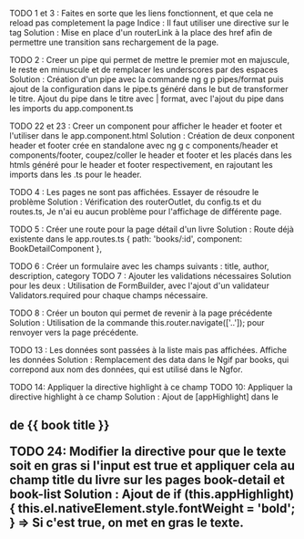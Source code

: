 TODO 1 et 3 : Faites en sorte que les liens fonctionnent, et que cela ne reload pas completement la page
Indice : Il faut utiliser une directive sur le tag <a>
Solution : Mise en place d'un routerLink à la place des href afin de permettre une transition sans rechargement de la page.

TODO 2 : Creer un pipe qui permet de mettre le premier mot en majuscule, le reste en minuscule et de remplacer les underscores par des espaces
Solution : Création d'un pipe avec la commande ng g p pipes/format puis ajout de la configuration dans le pipe.ts généré dans le but de transformer le titre. Ajout du pipe dans le titre avec | format, avec l'ajout du pipe dans les imports du app.component.ts

TODO 22 et 23 : Creer un component pour afficher le header et footer et l'utiliser dans le app.component.html
Solution : Création de deux conponent header et footer crée en standalone avec ng g c components/header et components/footer, coupez/coller le header et footer et les placés dans les htmls généré pour le header et footer respectivement, en rajoutant les imports dans les .ts pour le header.

TODO 4 : Les pages ne sont pas affichées. Essayer de résoudre le problème
Solution : Vérification des routerOutlet, du config.ts et du routes.ts, Je n'ai eu aucun problème pour l'affichage de différente page.

TODO 5 : Créer une route pour la page détail d'un livre
Solution : Route déjà existente dans le app.routes.ts { path: 'books/:id', component: BookDetailComponent },

TODO 6 : Créer un formulaire avec les champs suivants : title, author, description, category
TODO 7 : Ajouter les validations nécessaires
Solution pour les deux : Utilisation de FormBuilder, avec l'ajout d'un validateur Validators.required pour chaque champs nécessaire.

TODO 8 : Créer un bouton qui permet de revenir à la page précédente
Solution : Utilisation de la commande this.router.navigate(['..']); pour renvoyer vers la page précédente. 

TODO 13 : Les données sont passées à la liste mais pas affichées. Affiche les données
Solution : Remplacement des data dans le Ngif par books, qui correpond aux nom des données, qui est utilisé dans le Ngfor.

TODO 14: Appliquer la directive highlight à ce champ 
TODO 10: Appliquer la directive highlight à ce champ
Solution : Ajout de [appHighlight] dans le <h2> de {{ book title }}

TODO 24: Modifier la directive pour que le texte soit en gras si l'input est true et appliquer cela au champ title du livre sur les pages book-detail et book-list
Solution : Ajout de if (this.appHighlight) {
      this.el.nativeElement.style.fontWeight = 'bold'; }  => Si c'est true, on met en gras le texte.